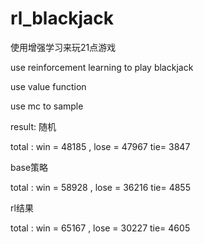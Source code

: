 # rl_blackjack
使用增强学习来玩21点游戏

use reinforcement learning to play blackjack

use value function 

use mc to sample

result:
随机

total : win = 48185 , lose = 47967  tie= 3847

base策略

total : win = 58928 , lose = 36216  tie= 4855

rl结果

total : win = 65167 , lose = 30227  tie= 4605

